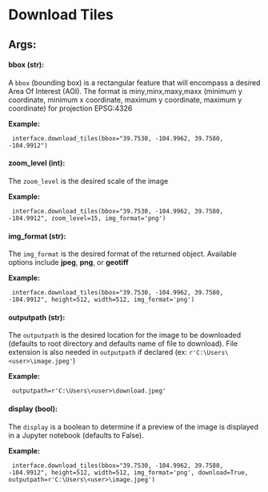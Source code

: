# Download Tiles


## Args:

#### bbox (str):

  A `bbox` (bounding box) is a rectangular feature that will encompass a desired Area Of Interest (AOI).
  The format is miny,minx,maxy,maxx (minimum y coordinate, minimum x coordinate, maximum y coordinate, maximum y coordinate) for
  projection EPSG:4326

   **Example:**  

     interface.download_tiles(bbox="39.7530, -104.9962, 39.7580, -104.9912")


#### zoom_level (int):

  The `zoom_level` is the desired scale of the image

   **Example:**  

     interface.download_tiles(bbox="39.7530, -104.9962, 39.7580, -104.9912", zoom_level=15, img_format='png')

   
     

#### img_format (str):

  The `img_format` is the desired format of the returned object. Available options include **jpeg**, **png**, or **geotiff**

   **Example:**  

     interface.download_tiles(bbox="39.7530, -104.9962, 39.7580, -104.9912", height=512, width=512, img_format='png')

#### outputpath (str):
 
 The `outputpath` is the desired location for the image to be downloaded (defaults to root directory and defaults name of file to download). File extension is also needed in `outputpath` if declared (ex: `r'C:\Users\<user>\image.jpeg'`)
	
   **Example:**  

	 outputpath=r'C:\Users\<user>\download.jpeg'

#### display (bool):

  The `display` is a boolean to determine if a preview of the image is displayed in a Jupyter notebook (defaults to False).

   **Example:**  

     interface.download_tiles(bbox="39.7530, -104.9962, 39.7580, -104.9912", height=512, width=512, img_format='png', download=True, outputpath=r'C:\Users\<user>\image.jpeg')
